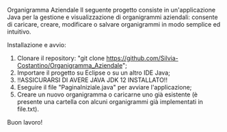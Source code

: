 Organigramma Aziendale
Il seguente progetto consiste in un'applicazione Java per la gestione e visualizzazione di organigrammi aziendali: consente di caricare, creare, modificare o salvare organigrammi in modo semplice ed intuitivo.

Installazione e avvio:
1.  Clonare il repository: "git clone https://github.com/Silvia-Costantino/Organigramma_Aziendale";
2.  Importare il progetto su Eclipse o su un altro IDE Java;
3.  !!ASSICURARSI DI AVERE JAVA JDK 12 INSTALLATO!!
4.  Eseguire il file "PaginaIniziale.java" per avviare l'applicazione;
5.  Creare un nuovo organigramma o caricarne uno già esistente (è presente una cartella con alcuni organigrammi già implementati in file.txt).

Buon lavoro!
